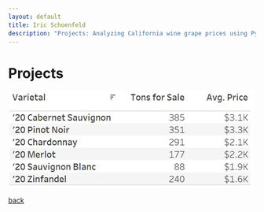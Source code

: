 ```yaml
---
layout: default
title: Iric Schoenfeld
description: "Projects: Analyzing California wine grape prices using Python"
---
```


# Projects

<img src="/images/Tableau1.JPG">

[back](./)
